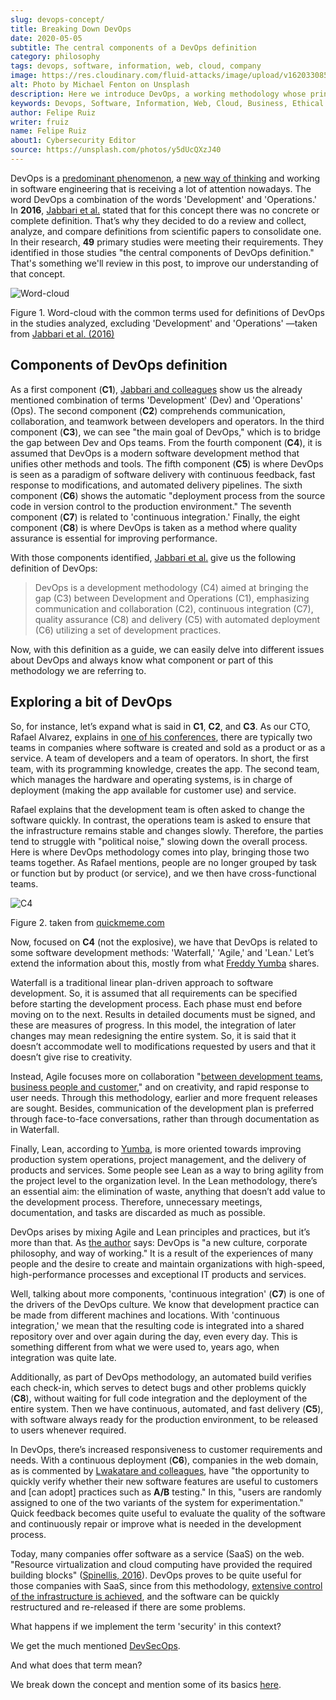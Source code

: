 ```yaml
---
slug: devops-concept/
title: Breaking Down DevOps
date: 2020-05-05
subtitle: The central components of a DevOps definition
category: philosophy
tags: devops, software, information, web, cloud, company
image: https://res.cloudinary.com/fluid-attacks/image/upload/v1620330851/blog/devops-concept/cover_gyaf3f.webp
alt: Photo by Michael Fenton on Unsplash
description: Here we introduce DevOps, a working methodology whose principles are communication, collaboration, automation, continuous release, and quick reaction.
keywords: Devops, Software, Information, Web, Cloud, Business, Ethical Hacking, Pentesting
author: Felipe Ruiz
writer: fruiz
name: Felipe Ruiz
about1: Cybersecurity Editor
source: https://unsplash.com/photos/y5dUcQXzJ40
---
```


DevOps is a [predominant
phenomenon](https://www.researchgate.net/publication/297573467_Towards_DevOps_in_the_Embedded_Systems_Domain_Why_is_It_so_Hard),
a [new way of
thinking](https://dl.acm.org/doi/pdf/10.1145/2962695.2962707) and
working in software engineering that is receiving a lot of attention
nowadays. The word DevOps a combination of the words 'Development' and
'Operations.' In **2016**, [Jabbari et
al.](https://dl.acm.org/doi/pdf/10.1145/2962695.2962707) stated that for
this concept there was no concrete or complete definition. That’s why
they decided to do a review and collect, analyze, and compare
definitions from scientific papers to consolidate one. In their
research, **49** primary studies were meeting their requirements. They
identified in those studies "the central components of DevOps
definition." That's something we'll review in this post, to improve our
understanding of that concept.

<div class="imgblock">

![Word-cloud](https://res.cloudinary.com/fluid-attacks/image/upload/v1620330850/blog/devops-concept/cloud_q0zb4z.webp)

<div class="title">

Figure 1. Word-cloud with the common terms used for definitions of DevOps
in the studies analyzed, excluding 'Development'
and 'Operations' —taken from [Jabbari et al.
(2016)](https://dl.acm.org/doi/pdf/10.1145/2962695.2962707)

</div>

</div>

## Components of DevOps definition

As a first component (**C1**), [Jabbari and
colleagues](https://dl.acm.org/doi/pdf/10.1145/2962695.2962707) show us
the already mentioned combination of terms 'Development' (Dev) and
'Operations' (Ops). The second component (**C2**) comprehends
communication, collaboration, and teamwork between developers and
operators. In the third component (**C3**), we can see "the main goal of
DevOps," which is to bridge the gap between Dev and Ops teams.
From the fourth component (**C4**), it is assumed that DevOps is a
modern software development method that unifies other methods and tools.
The fifth component (**C5**) is where DevOps is seen as a paradigm of
software delivery with continuous feedback, fast response to
modifications, and automated delivery pipelines. The sixth component
(**C6**) shows the automatic "deployment process from the source code in
version control to the production environment." The seventh component
(**C7**) is related to 'continuous integration.' Finally, the eight
component (**C8**) is where DevOps is taken as a method where quality
assurance is essential for improving performance.

With those components identified, [Jabbari et
al.](https://dl.acm.org/doi/pdf/10.1145/2962695.2962707) give us the
following definition of DevOps:

> DevOps is a development methodology (C4) aimed at bringing the gap
> (C3) between Development and Operations (C1), emphasizing
> communication and collaboration (C2), continuous integration (C7),
> quality assurance (C8) and delivery (C5) with automated deployment
> (C6) utilizing a set of development practices.

Now, with this definition as a guide, we can easily delve into different
issues about DevOps and always know what component or part of this
methodology we are referring to.

## Exploring a bit of DevOps

So, for instance, let’s expand what is said in **C1**, **C2**, and
**C3**. As our CTO, Rafael Alvarez, explains in [one of his
conferences](../../about-us/events/burn-the-datacenter/), there are
typically two teams in companies where software is created and sold as a
product or as a service. A team of developers and a team of operators.
In short, the first team, with its programming knowledge, creates the
app. The second team, which manages the hardware and operating systems,
is in charge of deployment (making the app available for customer use)
and service.

Rafael explains that the development team is often asked to change the
software quickly. In contrast, the operations team is asked to ensure
that the infrastructure remains stable and changes slowly. Therefore,
the parties tend to struggle with "political noise," slowing down the
overall process. Here is where DevOps methodology comes into play,
bringing those two teams together. As Rafael mentions, people are no
longer grouped by task or function but by product (or service), and we
then have cross-functional teams.

<div class="imgblock">

![C4](https://res.cloudinary.com/fluid-attacks/image/upload/v1620330850/blog/devops-concept/c4_ezfxq0.webp)

<div class="title">

Figure 2. taken from [quickmeme.com](http://www.quickmeme.com/meme/35gk6h)

</div>

</div>

Now, focused on **C4** (not the explosive), we have that DevOps is
related to some software development methods: 'Waterfall,' 'Agile,' and
'Lean.' Let’s extend the information about this, mostly from what
[Freddy
Yumba](https://medium.com/@freddyyumba/contrasting-the-waterfall-model-agile-lean-and-devops-a95cd9acf58)
shares.

Waterfall is a traditional linear plan-driven approach to software
development. So, it is assumed that all requirements can be specified
before starting the development process. Each phase must end before
moving on to the next. Results in detailed documents must be signed, and
these are measures of progress. In this model, the integration of later
changes may mean redesigning the entire system. So, it is said that it
doesn’t accommodate well to modifications requested by users and that it
doesn’t give rise to creativity.

Instead, Agile focuses more on collaboration "[between development
teams, business people and
customer](https://medium.com/@freddyyumba/contrasting-the-waterfall-model-agile-lean-and-devops-a95cd9acf58),"
and on creativity, and rapid response to user needs. Through this
methodology, earlier and more frequent releases are sought. Besides,
communication of the development plan is preferred through face-to-face
conversations, rather than through documentation as in Waterfall.

Finally, Lean, according to
[Yumba](https://medium.com/@freddyyumba/contrasting-the-waterfall-model-agile-lean-and-devops-a95cd9acf58),
is more oriented towards improving production system operations, project
management, and the delivery of products and services. Some people see
Lean as a way to bring agility from the project level to the
organization level. In the Lean methodology, there’s an essential aim:
the elimination of waste, anything that doesn’t add value to the
development process. Therefore, unnecessary meetings, documentation, and
tasks are discarded as much as possible.

DevOps arises by mixing Agile and Lean principles and practices, but
it’s more than that. As [the
author](https://medium.com/@freddyyumba/contrasting-the-waterfall-model-agile-lean-and-devops-a95cd9acf58)
says: DevOps is "a new culture, corporate philosophy, and way of
working." It is a result of the experiences of many people and the
desire to create and maintain organizations with high-speed,
high-performance processes and exceptional IT products and services.

Well, talking about more components, 'continuous integration' (**C7**)
is one of the drivers of the DevOps culture. We know that development
practice can be made from different machines and locations. With
'continuous integration,' we mean that the resulting code is integrated
into a shared repository over and over again during the day, even every
day. This is something different from what we were used to, years ago,
when integration was quite late.

Additionally, as part of DevOps methodology, an automated build
verifies each check-in, which serves to detect bugs and other problems
quickly (**C8**), without waiting for full code integration and the
deployment of the entire system. Then we have continuous, automated, and
fast delivery (**C5**), with software always ready for the production
environment, to be released to users whenever required.

In DevOps, there’s increased responsiveness to customer requirements
and needs. With a continuous deployment (**C6**), companies in the web
domain, as is commented by [Lwakatare and
colleagues](https://www.researchgate.net/publication/297573467_Towards_DevOps_in_the_Embedded_Systems_Domain_Why_is_It_so_Hard),
have "the opportunity to quickly verify whether their new software
features are useful to customers and \[can adopt\] practices such as
**A/B** testing." In this, "users are randomly assigned to one of the
two variants of the system for experimentation." Quick feedback becomes
quite useful to evaluate the quality of the software and continuously
repair or improve what is needed in the development process.

Today, many companies offer software as a service (SaaS) on the web.
"Resource virtualization and cloud computing have provided the required
building blocks"
([Spinellis, 2016](https://ieeexplore.ieee.org/stamp/stamp.jsp?tp=&arnumber=7458759)).
DevOps proves to be quite useful for those companies with SaaS,
since from this methodology, [extensive control of the infrastructure is
achieved](https://www.researchgate.net/publication/297573467_Towards_DevOps_in_the_Embedded_Systems_Domain_Why_is_It_so_Hard),
and the software can be quickly restructured and re-released if there
are some problems.

What happens if we implement the term 'security' in this context?

We get the much mentioned [DevSecOps](../../solutions/devsecops/).

And what does that term mean?

We break down the concept
and mention some of its basics
[here](../devsecops-concept/).
